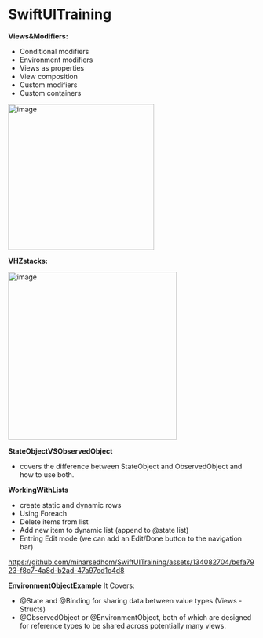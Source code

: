 # SwiftUITraining

**Views&Modifiers:**
- Conditional modifiers
- Environment modifiers
- Views as properties
- View composition
- Custom modifiers
- Custom containers
<img width="297" alt="image" src="https://github.com/minarsedhom/SwiftUITraining/assets/134082704/f3261cb6-feb6-4b5e-a020-92777ad177bf">


**VHZstacks:**

<img width="343" alt="image" src="https://github.com/minarsedhom/SwiftUITraining/assets/134082704/99585eca-1509-4159-8f17-51db50a16c2c">

**StateObjectVSObservedObject**
- covers the difference between StateObject and ObservedObject and how to use both.

**WorkingWithLists**
- create static and dynamic rows
- Using Foreach
- Delete items from list
- Add new item to dynamic list (append to @state list)
- Entring Edit mode (we can add an Edit/Done button to the navigation bar)

https://github.com/minarsedhom/SwiftUITraining/assets/134082704/befa7923-f8c7-4a8d-b2ad-47a97cd1c4d8

**EnvironmentObjectExample**
It Covers:
- @State and @Binding for sharing data between value types (Views - Structs)
- @ObservedObject or @EnvironmentObject, both of which are designed for reference types to be shared across potentially many views.


